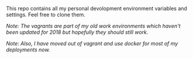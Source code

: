 This repo contains all my personal devolopment environment variables and settings. Feel free to clone them.

*Note: The vagrants are part of my old work environments which haven't been updated for 2018 but hopefully they should still work.*

*Note: Also, I have moved out of vagrant and use docker for most of my deployments now.*
